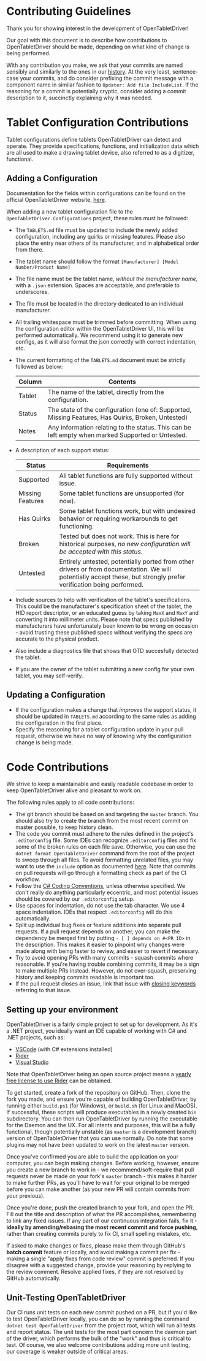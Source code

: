 # Contributing Guidelines

Thank you for showing interest in the development of OpenTabletDriver!

Our goal with this document is to describe how contributions to OpenTabletDriver should be made,
depending on what kind of change is being performed.

With any contribution you make, we ask that your commits are named sensibly and similarly to the ones in our [history](https://github.com/OpenTabletDriver/OpenTabletDriver/commits/master).
At the very least, sentence-case your commits, and do consider prefixing the commit message with a component name in similar fashion to `Updater: Add file IncludeList`.
If the reasoning for a commit is potentially cryptic, consider adding a commit description to it, succinctly explaining why it was needed.

# Tablet Configuration Contributions

Tablet configurations define tablets OpenTabletDriver can detect and operate. They provide
specifications, functions, and initialization data which are all used to make a drawing tablet
device, also referred to as a digitizer, functional.

## Adding a Configuration

Documentation for the fields within configurations can be found on the official OpenTabletDriver
website, [here](https://opentabletdriver.net/Wiki/Development/Configurations).

When adding a new tablet configuration file to the `OpenTabletDriver.Configurations` project, these
rules must be followed:

- The `TABLETS.md` file must be updated to include the newly added configuration, including any
  quirks or missing features. Please also place the entry near others of its manufacturer, and in
  alphabetical order from there.
- The tablet name should follow the format `[Manufacturer] [Model Number/Product Name]`
- The file name must be the tablet name, *without the manufacturer
  name,* with a `.json` extension. Spaces are acceptable, and
  preferable to underscores.
- The file must be located in the directory dedicated to an individual manufacturer.
- All trailing whitespace must be trimmed before committing. When using the configuration editor
  within the OpenTabletDriver UI, this will be performed automatically. We recommend using it to
  generate new configs, as it will also format the json correctly with correct indentation, etc.
- The current formatting of the `TABLETS.md` document must be strictly followed as below:

  | Column | Contents                                                                                          |
  | ------ | ------------------------------------------------------------------------------------------------- |
  | Tablet | The name of the tablet, directly from the configuration.                                          |
  | Status | The state of the configuration (one of: Supported, Missing Features, Has Quirks, Broken, Untested) |
  | Notes  | Any information relating to the status. This can be left empty when marked Supported or Untested. |

- A description of each support status:

  | Status           | Requirements                                                                                                              |
  | ---------------- | ------------------------------------------------------------------------------------------------------------------------- |
  | Supported        | All tablet functions are fully supported without issue.                                                                   |
  | Missing Features | Some tablet functions are unsupported (for now).                                    |
  | Has Quirks       | Some tablet functions work, but with undesired behavior or requiring workarounds to get functioning.                      |
  | Broken           | Tested but does not work. This is here for historical purposes, *no new configuration will be accepted with this status.* |
  | Untested         | Entirely untested, potentially ported from other drivers or from documentation. We will potentially accept these, but strongly prefer verification being performed. |

- Include sources to help with verification of the tablet's specifications. This could be the
  manufacturer's specification sheet of the tablet, the HID report descriptor, or an educated guess
  by taking `MaxX` and `MaxY` and converting it into millimeter units. Please note that specs
  published by manufacturers have unfortunately been known to be wrong on occasion - avoid trusting
  these published specs without verifying the specs are accurate to the physical product.
- Also include a diagnostics file that shows that OTD succesfully detected the tablet.
- If you are the owner of the tablet submitting a new config for your own tablet, you may
  self-verify.

## Updating a Configuration

- If the configuration makes a change that *improves* the support status, it should be updated in
  `TABLETS.md` according to the same rules as adding the configuration in the first place.
- Specify the reasoning for a tablet configuration update in your pull request, otherwise we have no
  way of knowing why the configuration change is being made.


# Code Contributions

We strive to keep a maintainable and easily readable codebase in order to keep OpenTabletDriver
alive and pleasant to work on.

The following rules apply to all code contributions:

- The git branch should be based on and targeting the `master` branch. You should also try to create the branch
  from the most recent commit on master possible, to keep history clean.
- The code you commit must adhere to the rules defined in the project's `.editorconfig` file.
  Some IDEs can recognize `.editorconfig` files and fix some of the broken rules on each file save.
  Otherwise, you can use the `dotnet format OpenTabletDriver` command from the root of the project to sweep through all files.
  To avoid formatting unrelated files, you may want to use the `include` option as documented [here](https://docs.microsoft.com/en-us/dotnet/core/tools/dotnet-format#options).
  Note that commits on pull requests will go through a formatting check as part of the CI workflow.
- Follow the [C# Coding
  Conventions](https://docs.microsoft.com/en-us/dotnet/csharp/fundamentals/coding-style/coding-conventions),
  unless otherwise specified. We don't really do anything particularly eccentric, and most potential issues should be covered by our `.editorconfig` setup.
- Use spaces for indentation, do not use the tab character. We use 4 space indentation. IDEs that
  respect `.editorconfig` will do this automatically.
- Split up individual bug fixes or feature additions into separate pull requests. If a pull request
  depends on another, you can make the dependency be merged first by putting `- [ ] depends on
  #<PR_ID>` in the description. This makes it easier to pinpoint why changes were made along with being
  faster to review, and easier to revert if necessary.
- Try to avoid opening PRs with many commits - squash commits where reasonable. If you're having
  trouble combining commits, it may be a sign to make multiple PRs instead. However, do not
  over-squash, preserving history and keeping commits readable is important too.
- If the pull request closes an issue, link that issue with [closing
  keywords](https://docs.github.com/en/issues/tracking-your-work-with-issues/linking-a-pull-request-to-an-issue#linking-a-pull-request-to-an-issue-using-a-keyword)
  referring to that issue.

## Setting up your environment

OpenTabletDriver is a fairly simple project to set up for development. As it's a .NET project, you
ideally want an IDE capable of working with C# and .NET projects, such as:

- [VSCode](https://code.visualstudio.com/) (with C# extensions installed)
- [Rider](https://www.jetbrains.com/rider/)
- [Visual Studio](https://visualstudio.microsoft.com/)

Note that OpenTabletDriver being an open source project means a [yearly free license to use
Rider](https://www.jetbrains.com/community/opensource/#support) can be obtained.

To get started, create a fork of the repository on GitHub. Then, clone the fork you made, and ensure
you're capable of building OpenTabletDriver, by running either `build.ps1` (for Windows), or
`build.sh` (for Linux and MacOS). If successful, these scripts will produce executables in a newly created
`bin` subdirectory. You can then run OpenTabletDriver by running the executable for the Daemon and
the UX. For all intents and purposes, this will be a fully functional, though potentially unstable
(as `master` is a development branch) version of OpenTabletDriver that you can use normally.
Do note that some plugins may not have been updated to work on the latest `master` version.

Once you've confirmed you are able to build the application on your computer, you can begin making
changes. Before working, however, ensure you create a new branch to work in - we
recommend/soft-require that pull requests never be made on your fork's `master` branch - this makes
it harder to make further PRs, as you'll have to wait for your original to be merged before you can
make another (as your new PR will contain commits from your previous).

Once you're done, push the created branch to your fork, and open the PR. Fill out the title and
description of what the PR accomplishes, remembering to link any fixed issues. If any part of our
continuous integration fails, fix it - **ideally by amending/rebasing the most recent commit and force
pushing,** rather than creating commits purely to fix CI, small spelling mistakes, etc.

If asked to make changes or fixes, please make them through GitHub's **batch commit** feature or
locally, and avoid making a commit per fix - making a single "apply fixes from code review" commit
is preferred. If you disagree with a suggested change, provide your reasoning by replying to the
review comment. Resolve applied fixes, if they are not resolved by GitHub automatically.

## Unit-Testing OpenTabletDriver

Our CI runs unit tests on each new commit pushed on a PR, but if you'd like to test OpenTabletDriver locally, you can do so by running the command `dotnet test OpenTabletDriver` from the project root, which will run all tests and report status.
The unit tests for the most part concern the daemon part of the driver, which performs the bulk of the "work" and thus is critical to test.
Of course, we also welcome contributions adding more unit testing, our coverage is weaker outside of
critical areas.
